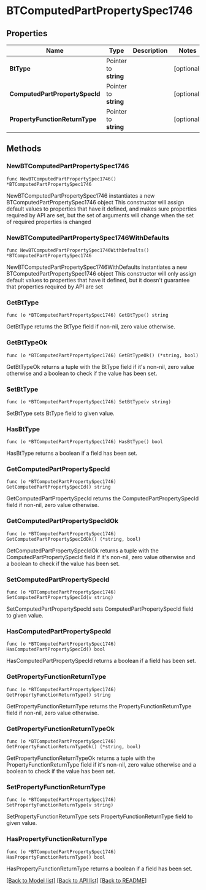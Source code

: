 # BTComputedPartPropertySpec1746

## Properties

Name | Type | Description | Notes
------------ | ------------- | ------------- | -------------
**BtType** | Pointer to **string** |  | [optional] 
**ComputedPartPropertySpecId** | Pointer to **string** |  | [optional] 
**PropertyFunctionReturnType** | Pointer to **string** |  | [optional] 

## Methods

### NewBTComputedPartPropertySpec1746

`func NewBTComputedPartPropertySpec1746() *BTComputedPartPropertySpec1746`

NewBTComputedPartPropertySpec1746 instantiates a new BTComputedPartPropertySpec1746 object
This constructor will assign default values to properties that have it defined,
and makes sure properties required by API are set, but the set of arguments
will change when the set of required properties is changed

### NewBTComputedPartPropertySpec1746WithDefaults

`func NewBTComputedPartPropertySpec1746WithDefaults() *BTComputedPartPropertySpec1746`

NewBTComputedPartPropertySpec1746WithDefaults instantiates a new BTComputedPartPropertySpec1746 object
This constructor will only assign default values to properties that have it defined,
but it doesn't guarantee that properties required by API are set

### GetBtType

`func (o *BTComputedPartPropertySpec1746) GetBtType() string`

GetBtType returns the BtType field if non-nil, zero value otherwise.

### GetBtTypeOk

`func (o *BTComputedPartPropertySpec1746) GetBtTypeOk() (*string, bool)`

GetBtTypeOk returns a tuple with the BtType field if it's non-nil, zero value otherwise
and a boolean to check if the value has been set.

### SetBtType

`func (o *BTComputedPartPropertySpec1746) SetBtType(v string)`

SetBtType sets BtType field to given value.

### HasBtType

`func (o *BTComputedPartPropertySpec1746) HasBtType() bool`

HasBtType returns a boolean if a field has been set.

### GetComputedPartPropertySpecId

`func (o *BTComputedPartPropertySpec1746) GetComputedPartPropertySpecId() string`

GetComputedPartPropertySpecId returns the ComputedPartPropertySpecId field if non-nil, zero value otherwise.

### GetComputedPartPropertySpecIdOk

`func (o *BTComputedPartPropertySpec1746) GetComputedPartPropertySpecIdOk() (*string, bool)`

GetComputedPartPropertySpecIdOk returns a tuple with the ComputedPartPropertySpecId field if it's non-nil, zero value otherwise
and a boolean to check if the value has been set.

### SetComputedPartPropertySpecId

`func (o *BTComputedPartPropertySpec1746) SetComputedPartPropertySpecId(v string)`

SetComputedPartPropertySpecId sets ComputedPartPropertySpecId field to given value.

### HasComputedPartPropertySpecId

`func (o *BTComputedPartPropertySpec1746) HasComputedPartPropertySpecId() bool`

HasComputedPartPropertySpecId returns a boolean if a field has been set.

### GetPropertyFunctionReturnType

`func (o *BTComputedPartPropertySpec1746) GetPropertyFunctionReturnType() string`

GetPropertyFunctionReturnType returns the PropertyFunctionReturnType field if non-nil, zero value otherwise.

### GetPropertyFunctionReturnTypeOk

`func (o *BTComputedPartPropertySpec1746) GetPropertyFunctionReturnTypeOk() (*string, bool)`

GetPropertyFunctionReturnTypeOk returns a tuple with the PropertyFunctionReturnType field if it's non-nil, zero value otherwise
and a boolean to check if the value has been set.

### SetPropertyFunctionReturnType

`func (o *BTComputedPartPropertySpec1746) SetPropertyFunctionReturnType(v string)`

SetPropertyFunctionReturnType sets PropertyFunctionReturnType field to given value.

### HasPropertyFunctionReturnType

`func (o *BTComputedPartPropertySpec1746) HasPropertyFunctionReturnType() bool`

HasPropertyFunctionReturnType returns a boolean if a field has been set.


[[Back to Model list]](../README.md#documentation-for-models) [[Back to API list]](../README.md#documentation-for-api-endpoints) [[Back to README]](../README.md)


